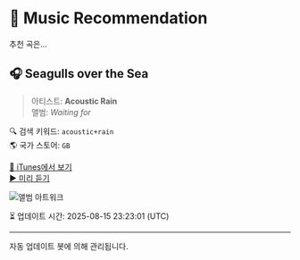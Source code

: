 
# 🎵 Music Recommendation

추천 곡은...

## 🎧 Seagulls over the Sea  
> 아티스트: **Acoustic Rain**  
> 앨범: _Waiting for_  

🔍 검색 키워드: `acoustic+rain`  
🌎 국가 스토어: `GB`

[🔗 iTunes에서 보기](https://music.apple.com/gb/album/seagulls-over-the-sea/1491538724?i=1491538739&uo=4)  
[▶️ 미리 듣기](https://audio-ssl.itunes.apple.com/itunes-assets/AudioPreview123/v4/d7/f9/ab/d7f9ab66-5748-6a54-5c58-d89a177513e2/mzaf_17029161591595018744.plus.aac.p.m4a)

![앨범 아트워크](https://is1-ssl.mzstatic.com/image/thumb/Music113/v4/12/98/23/12982303-bd4d-c3ad-0f62-1db1c0508e78/cover.jpg/100x100bb.jpg)

⏳ 업데이트 시간: 2025-08-15 23:23:01 (UTC)

---
자동 업데이트 봇에 의해 관리됩니다.
